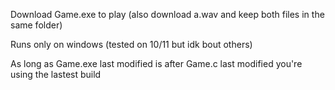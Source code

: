 Download Game.exe to play (also download a.wav and keep both files in the same folder)

Runs only on windows (tested on 10/11 but idk bout others)

As long as Game.exe last modified is after Game.c last modified you're using the lastest build
